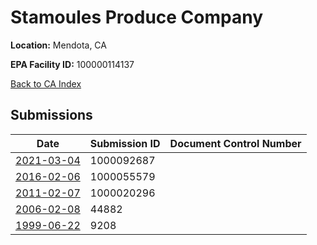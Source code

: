 # Stamoules Produce Company

**Location:** Mendota, CA

**EPA Facility ID:** 100000114137

[Back to CA Index](../../index.md)

## Submissions

| Date | Submission ID | Document Control Number |
|------|--------------|-------------------------|
| [2021-03-04](submissions/1000092687.md) | 1000092687 |  |
| [2016-02-06](submissions/1000055579.md) | 1000055579 |  |
| [2011-02-07](submissions/1000020296.md) | 1000020296 |  |
| [2006-02-08](submissions/44882.md) | 44882 |  |
| [1999-06-22](submissions/9208.md) | 9208 |  |
